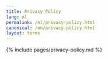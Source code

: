 ```yaml
---
title: Privacy Policy
lang: nl
permalink: /nl/privacy-policy.html
canonical: /en/privacy-policy.html
layout: terms
---
```


{% include pages/privacy-policy.md %}
